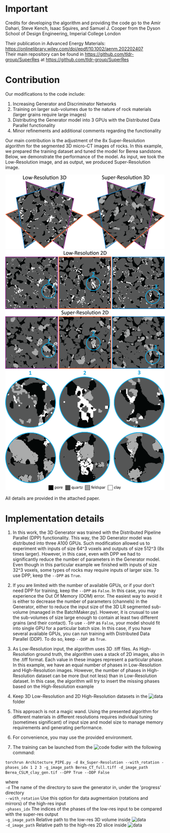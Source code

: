 # Important  
Credits for developing the algorithm and providing the code go to the Amir Dahari, Steve Kench, Isaac Squires, and Samuel J. Cooper from the Dyson School 
of Design Engineering, Imperial College London    

Their publication in Advanced Energy Materials: https://onlinelibrary.wiley.com/doi/epdf/10.1002/aenm.202202407     
Their main repository can be found in https://github.com/tldr-group/SuperRes at https://github.com/tldr-group/SuperRes

# Contribution
Our modifications to the code include:
 1. Increasing Generator and Discriminator Networks
 2. Training on larger sub-volumes due to the nature of rock materials (larger grains require large images)
 3. Distributing the Generator model into 3 GPUs with the Distributed Data Parallel functionality
 4. Minor refinements and additional comments regarding the functionality

Our main contribution is the adjustment of the 8x Super-Resolution algorithm for the segmented 3D micro-CT images of rocks. In this example, we prepared the training dataset and tuned the model for Berea sandstone. Below, we demonstrate the performance of the model. As input, we took the Low-Resolution image, and as output, we produced Super-Resolution image.

![Super-Resolution results for Berea sandstone](GH_image/GH_1.png)  
![Super-Resolution results for Berea sandstone](GH_image/GH_2.png)
![Super-Resolution results for Berea sandstone](GH_image/GH_3.png)

All details are provided in the attached paper.

# Implementation details 
1. In this work, the 3D Generator was trained with the Distributed Pipeline Parallel (DPP) functionality. This way, the 3D Generator model was distributed into three A100 GPUs. Such modification allowed us to experiment with inputs of size 64^3 voxels and outputs of size 512^3 (8x times larger). However, in this case, even with DPP we had to significantly reduce the number of parameters in the Generator model.
Even though in this particular example we finished with inputs of size 32^3 voxels, some types of rocks may require inputs of larger size. 
To use DPP, keep the ```--DPP``` as ```True```.

2. If you are limited with the number of available GPUs, or if your don't need DPP for training, keep the ```--DPP``` as ```False```. In this case, you may experience the Out Of Memory (OOM) error. The easiest way to avoid it is either to decrease the number of parameters (channels) in the Generator, either to reduce the input size of the 3D LR segmented sub-volume (managed in the BatchMaker.py). 
However, it is crusual to use the sub-volumes of size large enough to contain at least two different grains (and their contact). To use ```--DPP``` as ```False```, your model should fit into single GPU for a particular batch size. In this case, if you have several available GPUs, you can run training with Distributed Data Parallel (DDP). To do so, keep ```--DDP ```as ```True```.  

4. As Low-Resolution input, the algorithm uses 3D .tiff files. As High-Resolution ground truth, the algorithm uses a stack of 2D images, also in the .tiff format. Each value in these images represent a particular phase. In this example, we have an equal number of phases in Low-Resolution and High-Resolution images. However, the number of phases in High-Resolution dataset can be more (but not less) than in Low-Resolution dataset. In this case, the algorithm will try to insert the missing phases based on the High-Resolution example  

5. Keep 3D Low-Resolution and 2D High-Resolution datasets in the ![data](data) folder  

6. This approach is not a magic wand. Using the presented algorithm for different materials in different resolutions requires individual tuning (sometimes significant) of input size and model size to manage memory requirements and generating performance.  

7. For convenience, you may use the provided environment.   

8. The training can be launched from the ![code](code) fodler with the following command:

```
torchrun Architecture_PIPE.py -d 8x_Super-Resolution --with_rotation -phases_idx 1 2 3 -g_image_path Berea_CT_full.tiff -d_image_path Berea_CSLM_clay_gen.tif --DPP True --DDP False
```
where  
```-d``` The name of the directory to save the generator in, under the 'progress' directory    
```--with_rotation``` Use this option for data augmentaion (rotations and mirrors) of the high-res input    
```-phases_idx``` The indices of the phases of the low-res input to be compared with the super-res output  
```-g_image_path``` Relative path to the low-res 3D volume inside ![data](data)  
```-d_image_path``` Relative path to the high-res 2D slice inside ![data](data)
